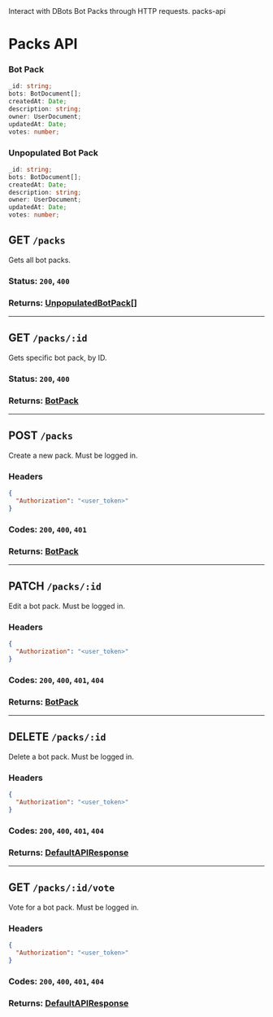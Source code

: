 <title>Packs API</title>
<description>Interact with DBots Bot Packs through HTTP requests.</description>
<url>packs-api</url>

# Packs API

### Bot Pack
```ts
_id: string;
bots: BotDocument[];
createdAt: Date;
description: string;
owner: UserDocument;
updatedAt: Date;
votes: number;
```

### Unpopulated Bot Pack
```ts
_id: string;
bots: BotDocument[];
createdAt: Date;
description: string;
owner: UserDocument;
updatedAt: Date;
votes: number;
```

## GET `/packs`
Gets all bot packs.

### Status: `200`, `400`
### Returns: [UnpopulatedBotPack](/docs/packs-api#unpopulated-bot-pack)[]

---

## GET `/packs/:id`
Gets specific bot pack, by ID.

### Status: `200`, `400`
### Returns: [BotPack](/docs/packs-api#bot-pack)

---

## POST `/packs`
Create a new pack. Must be logged in.

### Headers
```json
{
  "Authorization": "<user_token>" 
}
```

### Codes: `200`, `400`, `401`
### Returns: [BotPack](/docs/packs-api#bot-pack)

---

## PATCH `/packs/:id`
Edit a bot pack. Must be logged in.

### Headers
```json
{
  "Authorization": "<user_token>" 
}
```

### Codes: `200`, `400`, `401`, `404`
### Returns: [BotPack](/docs/packs-api#bot-pack)

---

## DELETE `/packs/:id`
Delete a bot pack. Must be logged in.

### Headers
```json
{
  "Authorization": "<user_token>" 
}
```

### Codes: `200`, `400`, `401`, `404`
### Returns: [DefaultAPIResponse](/docs/api#default-api-response)

---

## GET `/packs/:id/vote`
Vote for a bot pack. Must be logged in.

### Headers
```json
{
  "Authorization": "<user_token>" 
}
```

### Codes: `200`, `400`, `401`, `404`
### Returns: [DefaultAPIResponse](/docs/api#default-api-response)
